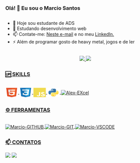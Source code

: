 ### Olá! 👋 Eu sou o Marcio Santos

##

- 🔭 Hoje sou estudante de ADS
- 🌱 Estudando desenvolvimento web
- 📫 Contate-me: <a href="mailto:mpereiradossantos242@gmail.com">Neste e-mail</a> e no meu <a href="https://www.linkedin.com/in/marcio-pereira-dos-santos-a76972220/">LinkedIn.</a>
- ⚡ Além de programar gosto de heavy metal, jogos e de ler

##

<div align="center">
  <a href="https://github.com/usernamemarcio">
  <img width="48.7%" src="https://github-readme-stats.vercel.app/api?username=usernamemarcio&show_icons=true&theme=dark&include_all_commits=true&count_private=true"/>
  <img width="48%" src="https://github-readme-stats.vercel.app/api/top-langs/?username=usernamemarcio&layout=compact&langs_count=7&theme=dark"/>
</div>

##

<h3>🆙 SKILLS</h3>
<div style="display: inline_block"><br>
  <img align="center" alt="Marcio-HTML" height="30" width="40" src="https://raw.githubusercontent.com/devicons/devicon/master/icons/html5/html5-original.svg">
  <img align="center" alt="Marcio-CSS" height="30" width="40" src="https://raw.githubusercontent.com/devicons/devicon/master/icons/css3/css3-original.svg">
  <img align="center" alt="Marcio-Js" height="30" width="40" src="https://raw.githubusercontent.com/devicons/devicon/master/icons/javascript/javascript-plain.svg">
  <img align="center" alt="Marcio-Python" height="30" width="40" src="https://raw.githubusercontent.com/devicons/devicon/master/icons/python/python-original.svg">
  <img align="center" alt="Alex-EXcel" height="30" width="40" src="https://cdn.icon-icons.com/icons2/2397/PNG/512/microsoft_office_excel_logo_icon_145720.png">
</div>
  
##
  
<h3>⚙️ FERRAMENTAS</h3>
<div style="display: inline_block"><br>
    <img align="center" alt="Marcio-GITHUB" height="30" width="40" src="https://cdn.jsdelivr.net/gh/devicons/devicon/icons/github/github-original.svg">
    <img align="center" alt="Marcio-GIT" height="30" width="40" src="https://cdn.jsdelivr.net/gh/devicons/devicon/icons/git/git-original.svg">
    <img align="center" alt="Marcio-VSCODE" height="30" width="40" src="https://cdn.jsdelivr.net/gh/devicons/devicon/icons/vscode/vscode-original.svg"> 
</div>
  
##

<h3>📫 CONTATOS</h3>
<div>
  <a href = "mailto:mpereiradossantos242@gmail.com"><img src="https://img.shields.io/badge/-Gmail-%23333?style=for-the-badge&logo=gmail&logoColor=white" target="_blank"></a>
  <a href="https://www.linkedin.com/in/marcio-pereira-dos-santos-a76972220/" target="_blank"><img src="https://img.shields.io/badge/-LinkedIn-%230077B5?style=for-the-badge&logo=linkedin&logoColor=white" target="_blank"></a>
</div>
  
